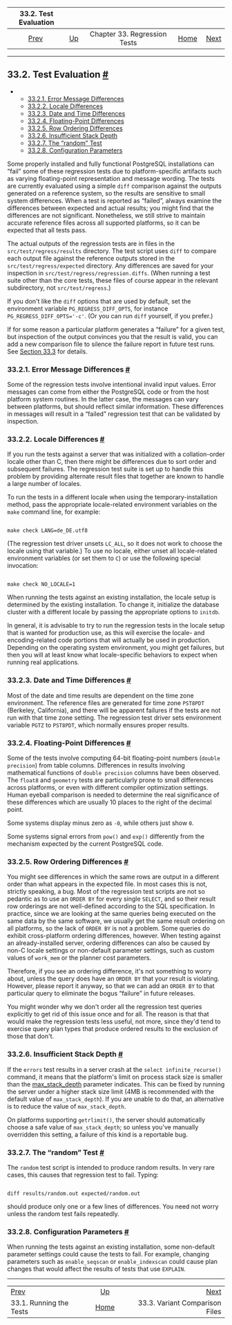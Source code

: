 <!--?xml version="1.0" encoding="UTF-8" standalone="no"?-->

|                33.2. Test Evaluation                |                                                   |                              |                                                       |                                                                |
| :-------------------------------------------------: | :------------------------------------------------ | :--------------------------: | ----------------------------------------------------: | -------------------------------------------------------------: |
| [Prev](regress-run.html "33.1. Running the Tests")  | [Up](regress.html "Chapter 33. Regression Tests") | Chapter 33. Regression Tests | [Home](index.html "PostgreSQL 17devel Documentation") |  [Next](regress-variant.html "33.3. Variant Comparison Files") |

***

## 33.2. Test Evaluation [#](#REGRESS-EVALUATION)

*   *   [33.2.1. Error Message Differences](regress-evaluation.html#REGRESS-EVALUATION-MESSAGE-DIFFERENCES)
    *   [33.2.2. Locale Differences](regress-evaluation.html#REGRESS-EVALUATION-LOCALE-DIFFERENCES)
    *   [33.2.3. Date and Time Differences](regress-evaluation.html#REGRESS-EVALUATION-DATE-TIME-DIFFERENCES)
    *   [33.2.4. Floating-Point Differences](regress-evaluation.html#REGRESS-EVALUATION-FLOAT-DIFFERENCES)
    *   [33.2.5. Row Ordering Differences](regress-evaluation.html#REGRESS-EVALUATION-ORDERING-DIFFERENCES)
    *   [33.2.6. Insufficient Stack Depth](regress-evaluation.html#REGRESS-EVALUATION-STACK-DEPTH)
    *   [33.2.7. The “random” Test](regress-evaluation.html#REGRESS-EVALUATION-RANDOM-TEST)
    *   [33.2.8. Configuration Parameters](regress-evaluation.html#REGRESS-EVALUATION-CONFIG-PARAMS)

Some properly installed and fully functional PostgreSQL installations can “fail” some of these regression tests due to platform-specific artifacts such as varying floating-point representation and message wording. The tests are currently evaluated using a simple `diff` comparison against the outputs generated on a reference system, so the results are sensitive to small system differences. When a test is reported as “failed”, always examine the differences between expected and actual results; you might find that the differences are not significant. Nonetheless, we still strive to maintain accurate reference files across all supported platforms, so it can be expected that all tests pass.

The actual outputs of the regression tests are in files in the `src/test/regress/results` directory. The test script uses `diff` to compare each output file against the reference outputs stored in the `src/test/regress/expected` directory. Any differences are saved for your inspection in `src/test/regress/regression.diffs`. (When running a test suite other than the core tests, these files of course appear in the relevant subdirectory, not `src/test/regress`.)

If you don't like the `diff` options that are used by default, set the environment variable `PG_REGRESS_DIFF_OPTS`, for instance `PG_REGRESS_DIFF_OPTS='-c'`. (Or you can run `diff` yourself, if you prefer.)

If for some reason a particular platform generates a “failure” for a given test, but inspection of the output convinces you that the result is valid, you can add a new comparison file to silence the failure report in future test runs. See [Section 33.3](regress-variant.html "33.3. Variant Comparison Files") for details.

### 33.2.1. Error Message Differences [#](#REGRESS-EVALUATION-MESSAGE-DIFFERENCES)

Some of the regression tests involve intentional invalid input values. Error messages can come from either the PostgreSQL code or from the host platform system routines. In the latter case, the messages can vary between platforms, but should reflect similar information. These differences in messages will result in a “failed” regression test that can be validated by inspection.

### 33.2.2. Locale Differences [#](#REGRESS-EVALUATION-LOCALE-DIFFERENCES)

If you run the tests against a server that was initialized with a collation-order locale other than C, then there might be differences due to sort order and subsequent failures. The regression test suite is set up to handle this problem by providing alternate result files that together are known to handle a large number of locales.

To run the tests in a different locale when using the temporary-installation method, pass the appropriate locale-related environment variables on the `make` command line, for example:

```

make check LANG=de_DE.utf8
```

(The regression test driver unsets `LC_ALL`, so it does not work to choose the locale using that variable.) To use no locale, either unset all locale-related environment variables (or set them to `C`) or use the following special invocation:

```

make check NO_LOCALE=1
```

When running the tests against an existing installation, the locale setup is determined by the existing installation. To change it, initialize the database cluster with a different locale by passing the appropriate options to `initdb`.

In general, it is advisable to try to run the regression tests in the locale setup that is wanted for production use, as this will exercise the locale- and encoding-related code portions that will actually be used in production. Depending on the operating system environment, you might get failures, but then you will at least know what locale-specific behaviors to expect when running real applications.

### 33.2.3. Date and Time Differences [#](#REGRESS-EVALUATION-DATE-TIME-DIFFERENCES)

Most of the date and time results are dependent on the time zone environment. The reference files are generated for time zone `PST8PDT` (Berkeley, California), and there will be apparent failures if the tests are not run with that time zone setting. The regression test driver sets environment variable `PGTZ` to `PST8PDT`, which normally ensures proper results.

### 33.2.4. Floating-Point Differences [#](#REGRESS-EVALUATION-FLOAT-DIFFERENCES)

Some of the tests involve computing 64-bit floating-point numbers (`double precision`) from table columns. Differences in results involving mathematical functions of `double precision` columns have been observed. The `float8` and `geometry` tests are particularly prone to small differences across platforms, or even with different compiler optimization settings. Human eyeball comparison is needed to determine the real significance of these differences which are usually 10 places to the right of the decimal point.

Some systems display minus zero as `-0`, while others just show `0`.

Some systems signal errors from `pow()` and `exp()` differently from the mechanism expected by the current PostgreSQL code.

### 33.2.5. Row Ordering Differences [#](#REGRESS-EVALUATION-ORDERING-DIFFERENCES)

You might see differences in which the same rows are output in a different order than what appears in the expected file. In most cases this is not, strictly speaking, a bug. Most of the regression test scripts are not so pedantic as to use an `ORDER BY` for every single `SELECT`, and so their result row orderings are not well-defined according to the SQL specification. In practice, since we are looking at the same queries being executed on the same data by the same software, we usually get the same result ordering on all platforms, so the lack of `ORDER BY` is not a problem. Some queries do exhibit cross-platform ordering differences, however. When testing against an already-installed server, ordering differences can also be caused by non-C locale settings or non-default parameter settings, such as custom values of `work_mem` or the planner cost parameters.

Therefore, if you see an ordering difference, it's not something to worry about, unless the query does have an `ORDER BY` that your result is violating. However, please report it anyway, so that we can add an `ORDER BY` to that particular query to eliminate the bogus “failure” in future releases.

You might wonder why we don't order all the regression test queries explicitly to get rid of this issue once and for all. The reason is that that would make the regression tests less useful, not more, since they'd tend to exercise query plan types that produce ordered results to the exclusion of those that don't.

### 33.2.6. Insufficient Stack Depth [#](#REGRESS-EVALUATION-STACK-DEPTH)

If the `errors` test results in a server crash at the `select infinite_recurse()` command, it means that the platform's limit on process stack size is smaller than the [max\_stack\_depth](runtime-config-resource.html#GUC-MAX-STACK-DEPTH) parameter indicates. This can be fixed by running the server under a higher stack size limit (4MB is recommended with the default value of `max_stack_depth`). If you are unable to do that, an alternative is to reduce the value of `max_stack_depth`.

On platforms supporting `getrlimit()`, the server should automatically choose a safe value of `max_stack_depth`; so unless you've manually overridden this setting, a failure of this kind is a reportable bug.

### 33.2.7. The “random” Test [#](#REGRESS-EVALUATION-RANDOM-TEST)

The `random` test script is intended to produce random results. In very rare cases, this causes that regression test to fail. Typing:

```

diff results/random.out expected/random.out
```

should produce only one or a few lines of differences. You need not worry unless the random test fails repeatedly.

### 33.2.8. Configuration Parameters [#](#REGRESS-EVALUATION-CONFIG-PARAMS)

When running the tests against an existing installation, some non-default parameter settings could cause the tests to fail. For example, changing parameters such as `enable_seqscan` or `enable_indexscan` could cause plan changes that would affect the results of tests that use `EXPLAIN`.

***

|                                                     |                                                       |                                                                |
| :-------------------------------------------------- | :---------------------------------------------------: | -------------------------------------------------------------: |
| [Prev](regress-run.html "33.1. Running the Tests")  |   [Up](regress.html "Chapter 33. Regression Tests")   |  [Next](regress-variant.html "33.3. Variant Comparison Files") |
| 33.1. Running the Tests                             | [Home](index.html "PostgreSQL 17devel Documentation") |                                 33.3. Variant Comparison Files |
